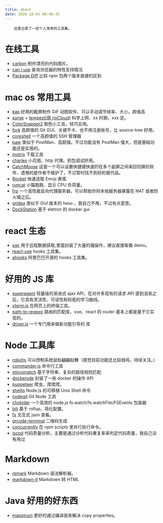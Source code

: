 ```yaml
---
title: about
date: 2020-10-03 00:48:45
---
```


        这里记录了一些个人常用的工具集。

# 在线工具

- [carbon](https://carbon.now.sh/) 制作漂亮的代码图片。
- [can i use](https://caniuse.com/) 查询浏览器的特性支持情况
- [Package Diff](https://diff.intrinsic.com/) 比较 npm 包两个版本直接的区别

# mac os 常用工具

- [kap](https://getkap.co/) 好用的截屏制作 GIF 动图软件、可以手动调节帧率、大小，颜值高
- [surge](https://nssurge.com/) + [tempest(原 rixCloud)](https://tempestapp.io/cart.php) 科学上网、xx 时期，xxx 定。
- [ColorSnapper2](https://colorsnapper.com/) 取色小工具，轻巧实用。
- [fork](https://fork.dev/) 高颜值的 Git GUI、关键不卡、也不用注册账号，比 source-tree 好用。
- [coreshell](https://coreshell.app/) 一个高颜值的 SSH 管理器
- [paw](https://paw.cloud/) 类似于 PostMan、高颜值。不过功能没有 PostMan 强大，但是基础功能还是实用的。
- [motrix](https://motrix.app/) 下载工具
- [charles](https://www.charlesproxy.com/) 小花瓶、http 代理。抓包调试好用。
- [CatchMouse](https://web.archive.org/web/20150502123813/http://ftnew.com:80/catchmouse.html) 这是一个可以设置快捷键快速的在多个副屏之间来回切换的软件、遗憾的是作者不维护了，不过暂时找不到好的替代品。
- [Rocket](https://matthewpalmer.net/rocket/index.html) 快速选取 Emoji 表情.
- [runcat](https://kyome.io/runcat/index.html?lang=en) 小猫跑跑、显示 CPU 负荷量。
- [frp](https://github.com/fatedier/frp) 一个高性能反向代理服务器，可以帮助你将本地服务器暴露在 NAT 或者防火墙之后。
- [gridea](https://github.com/getgridea/gridea) 类似于 GUI 版本的 hexo ，我自己不用，不过有点意思。
- [DockStation](https://dockstation.io/) 基于 eletron 的 docker gui

# react 生态

- [swr](https://github.com/vercel/swr) 用于远程数据获取,里面封装了大量的骚操作，建议直接取看 demo。
- [react-use](https://github.com/streamich/react-use) hooks 工具集。
- [ahooks](https://github.com/alibaba/hooks) 阿里巴巴开源的 hooks 工具集。

# 好用的 JS 库

- [superagent](https://github.com/visionmedia/superagent) 轻量级的渐进式 ajax API，在对许多现有的请求 API 感到沮丧之后，它具有灵活性、可读性和较低的学习曲线。
- [xterm.js](https://github.com/xtermjs/xterm.js) 在网页上的终端工具。
- [path-to-regexp](https://github.com/pillarjs/path-to-regexp) 路由的匹配库，vue、react 的 router 基本上都是基于它实现的。
- [driver.js](https://github.com/kamranahmedse/driver.js) 一个专门用来做新功能引导的 库

# Node 工具库

- [robotjs](https://github.com/octalmage/robotjs) 可以控制系统鼠标翩翩起舞（感觉目前功能还比较弱鸡，持续关注。）
- [commander.js](https://github.com/tj/commander.js) 命令行工具
- [micromatch](https://github.com/micromatch/micromatch) 基于字符串、复杂的路径规则匹配
- [dockerode](https://github.com/apocas/dockerode) 封装了一些 docker 的操作 API
- [puppeteer](https://github.com/puppeteer/puppeteer) 爬虫，爬爬爬。
- [shelljs](https://github.com/shelljs/shelljs) Node.js 的可移植 Unix Shell 命令
- [nodegit](https://github.com/nodegit/nodegit) Git Node 工具
- [chokidar](https://github.com/paulmillr/chokidar) 一个高效的 node.js fs.watch/fs.watchFile/FSEvents 包装器
- [bili](https://github.com/egoist/bili) 基于 rollup，简化配置。
- [fx](https://github.com/antonmedv/fx) 交互式 json 查看。
- [qrcode-terminal](https://github.com/gtanner/qrcode-terminal) 二维码生成
- [concurrently](https://github.com/kimmobrunfeldt/concurrently) 在 npm scripts 里并行执行命令。
- [jscpd](https://github.com/kucherenko/jscpd) 代码质量分析，主要是通过分析代码重复率来判定代码质量，我自己没有用过

# Markdown

- [remark](https://github.com/remarkjs/remark) Markdown 语法解析器。
- [markdown-it](https://github.com/markdown-it/markdown-it) Markdown 转 HTML

# Java 好用的好东西

- [mapstruct](https://github.com/mapstruct/mapstruct) 更好的通过编译层来解决 copy properties。
